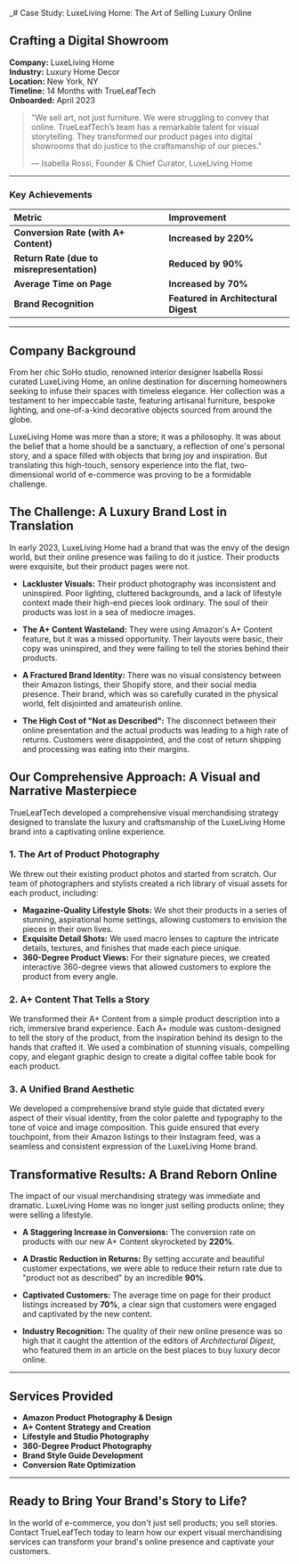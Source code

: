 _# Case Study: LuxeLiving Home: The Art of Selling Luxury Online

## Crafting a Digital Showroom

**Company:** LuxeLiving Home  
**Industry:** Luxury Home Decor  
**Location:** New York, NY  
**Timeline:** 14 Months with TrueLeafTech  
**Onboarded:** April 2023

> "We sell art, not just furniture. We were struggling to convey that online. TrueLeafTech’s team has a remarkable talent for visual storytelling. They transformed our product pages into digital showrooms that do justice to the craftsmanship of our pieces."
> 
> — Isabella Rossi, Founder & Chief Curator, LuxeLiving Home

---

### Key Achievements

| Metric | Improvement |
| :--- | :--- |
| **Conversion Rate (with A+ Content)** | **Increased by 220%** |
| **Return Rate (due to misrepresentation)** | **Reduced by 90%** |
| **Average Time on Page** | **Increased by 70%** |
| **Brand Recognition** | **Featured in Architectural Digest** |

---

## Company Background

From her chic SoHo studio, renowned interior designer Isabella Rossi curated LuxeLiving Home, an online destination for discerning homeowners seeking to infuse their spaces with timeless elegance. Her collection was a testament to her impeccable taste, featuring artisanal furniture, bespoke lighting, and one-of-a-kind decorative objects sourced from around the globe.

LuxeLiving Home was more than a store; it was a philosophy. It was about the belief that a home should be a sanctuary, a reflection of one's personal story, and a space filled with objects that bring joy and inspiration. But translating this high-touch, sensory experience into the flat, two-dimensional world of e-commerce was proving to be a formidable challenge.

## The Challenge: A Luxury Brand Lost in Translation

In early 2023, LuxeLiving Home had a brand that was the envy of the design world, but their online presence was failing to do it justice. Their products were exquisite, but their product pages were not.

*   **Lackluster Visuals:** Their product photography was inconsistent and uninspired. Poor lighting, cluttered backgrounds, and a lack of lifestyle context made their high-end pieces look ordinary. The soul of their products was lost in a sea of mediocre images.

*   **The A+ Content Wasteland:** They were using Amazon's A+ Content feature, but it was a missed opportunity. Their layouts were basic, their copy was uninspired, and they were failing to tell the stories behind their products.

*   **A Fractured Brand Identity:** There was no visual consistency between their Amazon listings, their Shopify store, and their social media presence. Their brand, which was so carefully curated in the physical world, felt disjointed and amateurish online.

*   **The High Cost of "Not as Described":** The disconnect between their online presentation and the actual products was leading to a high rate of returns. Customers were disappointed, and the cost of return shipping and processing was eating into their margins.

## Our Comprehensive Approach: A Visual and Narrative Masterpiece

TrueLeafTech developed a comprehensive visual merchandising strategy designed to translate the luxury and craftsmanship of the LuxeLiving Home brand into a captivating online experience.

### 1. The Art of Product Photography

We threw out their existing product photos and started from scratch. Our team of photographers and stylists created a rich library of visual assets for each product, including:

*   **Magazine-Quality Lifestyle Shots:** We shot their products in a series of stunning, aspirational home settings, allowing customers to envision the pieces in their own lives.
*   **Exquisite Detail Shots:** We used macro lenses to capture the intricate details, textures, and finishes that made each piece unique.
*   **360-Degree Product Views:** For their signature pieces, we created interactive 360-degree views that allowed customers to explore the product from every angle.

### 2. A+ Content That Tells a Story

We transformed their A+ Content from a simple product description into a rich, immersive brand experience. Each A+ module was custom-designed to tell the story of the product, from the inspiration behind its design to the hands that crafted it. We used a combination of stunning visuals, compelling copy, and elegant graphic design to create a digital coffee table book for each product.

### 3. A Unified Brand Aesthetic

We developed a comprehensive brand style guide that dictated every aspect of their visual identity, from the color palette and typography to the tone of voice and image composition. This guide ensured that every touchpoint, from their Amazon listings to their Instagram feed, was a seamless and consistent expression of the LuxeLiving Home brand.

## Transformative Results: A Brand Reborn Online

The impact of our visual merchandising strategy was immediate and dramatic. LuxeLiving Home was no longer just selling products online; they were selling a lifestyle.

*   **A Staggering Increase in Conversions:** The conversion rate on products with our new A+ Content skyrocketed by **220%**.

*   **A Drastic Reduction in Returns:** By setting accurate and beautiful customer expectations, we were able to reduce their return rate due to "product not as described" by an incredible **90%**.

*   **Captivated Customers:** The average time on page for their product listings increased by **70%**, a clear sign that customers were engaged and captivated by the new content.

*   **Industry Recognition:** The quality of their new online presence was so high that it caught the attention of the editors of *Architectural Digest*, who featured them in an article on the best places to buy luxury decor online.

---

## Services Provided

*   **Amazon Product Photography & Design**
*   **A+ Content Strategy and Creation**
*   **Lifestyle and Studio Photography**
*   **360-Degree Product Photography**
*   **Brand Style Guide Development**
*   **Conversion Rate Optimization**

---

## Ready to Bring Your Brand's Story to Life?

In the world of e-commerce, you don't just sell products; you sell stories. Contact TrueLeafTech today to learn how our expert visual merchandising services can transform your brand's online presence and captivate your customers.


